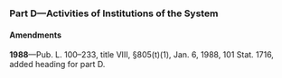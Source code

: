 ### Part D—Activities of Institutions of the System ###

#### Amendments ####

**1988**—Pub. L. 100–233, title VIII, §805(t)(1), Jan. 6, 1988, 101 Stat. 1716, added heading for part D.